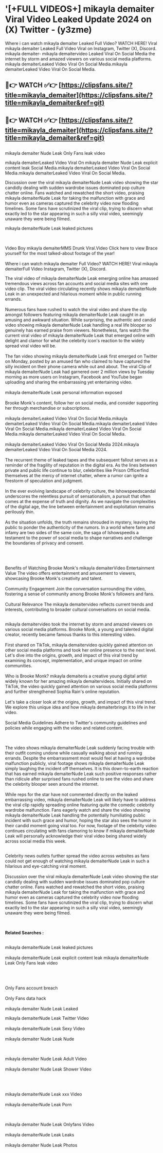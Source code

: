 #  '[+FULL VIDEOS+] mikayla demaiter Viral Video Leaked Update 2024 on (X) Twitter - (y3zme)

Where i can watch mikayla demaiter Leaked Full Video? WATCH HERE! Viral mikayla demaiter Leaked Full Video Viral on Instagram, Twitter (X), Discord.
mikayla demaiter- mikayla demaitervideo Leaked Viral On Social Media the internet by storm and amazed viewers on various social media platforms.
mikayla demaiterLeaked Video Viral On Social Media.mikayla demaiterLeaked Video Viral On Social Media.




## 🔴👉 WATCH ✅👉 [https://clipsfans.site/?title=mikayla_demaiter](https://clipsfans.site/?title=mikayla_demaiter&ref=git)


## 🔴👉 WATCH ✅👉 [https://clipsfans.site/?title=mikayla_demaiter](https://clipsfans.site/?title=mikayla_demaiter&ref=git)
##


mikayla demaiter Nude Leak Only Fans leak video 


mikayla demaiterLeaked Video Viral On  mikayla demaiter Nude Leak explicit content leak Social Media.mikayla demaiterLeaked Video Viral On Social Media.mikayla demaiterLeaked Video Viral On Social Media.



Discussion over the viral mikayla demaiterNude Leak video showing the star candidly dealing with sudden wardrobe issues dominated pop culture chatter online. Fans watched and rewatched the short video, praising mikayla demaiterNude Leak for taking the malfunction with grace and humor even as cameras captured the celebrity video now flooding timelines. Some fans have scrutinized the viral clip, trying to discern what exactly led to the star appearing in such a silly viral video, seemingly unaware they were being filmed.


mikayla demaiterNude Leak leaked pictures


  <br>

  <br>
Video Boy mikayla demaiterMMS Drunk Viral.Video Click here to view Brace yourself for the most talked-about footage of the year!
<br><br>
Where i can watch mikayla demaiter Full Video? WATCH HERE! Viral mikayla demaiterFull Video Instagram, Twitter (X), Discord.

The viral video of mikayla demaiterNude Leak emerging online has amassed tremendous views across fan accounts and social media sites with one video clip. The viral video circulating recently shows mikayla demaiterNude Leak in an unexpected and hilarious moment while in public running errands.
<br><br>
Numerous fans have rushed to watch the viral video and share the clip amongst followers featuring mikayla demaiterNude Leak caught in an amusing and awkward situation. While surprising, the authentic and candid video showing mikayla demaiterNude Leak handling a real life blooper so genuinely has earned praise from viewers. Nonetheless, fans watch the current viral video of mikayla demaiterNude Leak that emerged online with delight and clamor for what the celebrity icon's reaction to the widely spread viral video will be.
<br><br>
The fan video showing mikayla demaiterNude Leak first emerged on Twitter on Monday, posted by an amused fan who claimed to have captured the silly incident on their phone camera while out and about. The viral Clip of mikayla demaiterNude Leak had garnered over 2 million views by Tuesday morning as more users on Instagram, Facebook and YouTube began uploading and sharing the embarrassing yet entertaining video.
<br><br>
mikayla demaiterNude Leak personal information exposed
<br><br>
Brooke Monk's content, follow her on social media, and consider supporting her through merchandise or subscriptions.
<br><br>
mikayla demaiterLeaked Video Viral On Social Media.mikayla demaiterLeaked Video Viral On Social Media.mikayla demaiterLeaked Video Viral On Social Media.mikayla demaiterLeaked Video Viral On Social Media.mikayla demaiterLeaked Video Viral On Social Media.
<br><br>
mikayla demaiterLeaked Video Viral On Social Media 2024.mikayla demaiterLeaked Video Viral On Social Media 2024.
<br><br>
The recurrent theme of leaked tapes and the subsequent fallout serves as a reminder of the fragility of reputation in the digital era. As the lines between private and public life continue to blur, celebrities like Prison Officerfind themselves at the mercy of internet chatter, where a rumor can ignite a firestorm of speculation and judgment.
<br><br>
In the ever evolving landscape of celebrity culture, the Ishowspeedscandal underscores the relentless pursuit of sensationalism, a pursuit that often comes at the expense of truth and dignity. As we navigate the complexities of the digital age, the line between entertainment and exploitation remains perilously thin.
<br><br>
As the situation unfolds, the truth remains shrouded in mystery, leaving the public to ponder the authenticity of the rumors. In a world where fame and infamy are two sides of the same coin, the saga of Ishowspeedis a testament to the power of social media to shape narratives and challenge the boundaries of privacy and consent.
<br><br>

<br><br>
Benefits of Watching Brooke Monk's mikayla demaiterVideo Entertainment Value The video offers entertainment and amusement to viewers, showcasing Brooke Monk's creativity and talent.
<br><br>
Community Engagement Join the conversation surrounding the video, fostering a sense of community among Brooke Monk's followers and fans.
<br><br>
Cultural Relevance The mikayla demaitervideo reflects current trends and interests, contributing to broader cultural conversations on social media.
<br><br>


mikayla demaitervideo took the internet by storm and amazed viewers on various social media platforms. Brooke Monk, a young and talented digital creator, recently became famous thanks to this interesting video.
<br><br>
First shared on TikTok, mikayla demaitervideo quickly gained attention on other social media platforms and took her online presence to the next level. Let's dive into the origins, growth, and impact of this viral trend by examining its concept, implementation, and unique impact on online communities.
<br><br>
Who is Brooke Monk? mikayla demaiteris a creative young digital artist widely known for her amazing mikayla demaitervideos. Initially shared on TikTok, the video quickly gained attention on various social media platforms and further strengthened Sophia Rain's online reputation.
<br><br>
Let's take a closer look at the origins, growth, and impact of this viral trend. We explore this unique idea and how mikayla demaiterbrings it to life in her video.
<br><br>
Social Media Guidelines Adhere to Twitter's community guidelines and policies while engaging with the video and related content.


<br><br>
The video shows mikayla demaiterNude Leak suddenly facing trouble with their outfit coming undone while casually walking about and running errands. Despite the embarrassment most would feel at having a wardrobe malfunction publicly, viral footage shows mikayla demaiterNude Leak simply laughing the incident off themselves. It is this down-to-earth reaction that has earned mikayla demaiterNude Leak such positive responses rather than ridicule after surprised fans rushed online to see the video and share the celebrity blooper seen around the internet.
<br><br>
While reps for the star have not commented directly on the leaked embarrassing video, mikayla demaiterNude Leak will likely have to address the viral clip rapidly spreading online featuring quite the comedic celebrity wardrobe malfunction. Fans eagerly watch and share the video showing mikayla demaiterNude Leak handling the potentially humiliating public incident with such grace and humor, hoping the star also sees the humor in their candid moment going viral too. For now, footage of the celebrity video continues circulating with fans clamoring to know if mikayla demaiterNude Leak will personally acknowledge their viral video being shared widely across social media this week.
<br><br>

Celebrity news outlets further spread the video across websites as fans could not get enough of watching mikayla demaiterNude Leak in such a hilarious and eye-catching viral moment.
<br><br>
Discussion over the viral mikayla demaiterNude Leak video showing the star candidly dealing with sudden wardrobe issues dominated pop culture chatter online. Fans watched and rewatched the short video, praising mikayla demaiterNude Leak for taking the malfunction with grace and humor even as cameras captured the celebrity video now flooding timelines. Some fans have scrutinized the viral clip, trying to discern what exactly led to the star appearing in such a silly viral video, seemingly unaware they were being filmed.


<br><br>
<strong>Related Searches :</strong>
<br><br>

mikayla demaiterNude Leak leaked pictures
<br><br>
mikayla demaiterNude Leak explicit content leak
mikayla demaiterNude Leak Only Fans leak video
<br><br>

<br><br>
Only Fans account breach
<br><br>
Only Fans data hack
<br><br>
mikayla demaiter Nude Leak Leaked

mikayla demaiterNude Leak Twitter Video
<br><br>
mikayla demaiterNude Leak Sexy Video
<br><br>
mikayla demaiter Nude Leak Nude

<br><br>
mikayla demaiter Nude Leak Adult Video
<br><br>
mikayla demaiter Nude Leak Shower Video
<br><br>

<br><br>
mikayla demaiterNude Leak xxx Video
<br><br>
mikayla demaiterNude Leak Porn

<br><br>
mikayla demaiter Nude Leak Onlyfans Video
<br><br>
mikayla demaiterNude Leak Leaks
<br><br>
mikayla demaiter Nude Leak Photos